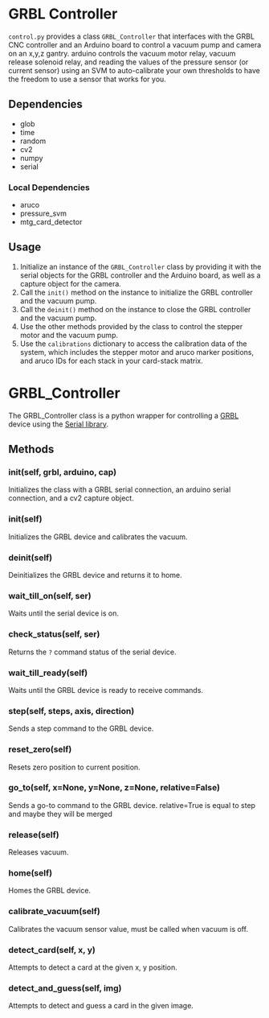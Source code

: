 # GRBL Controller

`control.py` provides a class `GRBL_Controller` that interfaces with the GRBL CNC controller and an Arduino board to control a vacuum pump and camera on an x,y,z gantry. arduino controls the vacuum motor relay, vacuum release solenoid relay, and reading the values of the pressure sensor (or current sensor) using an SVM to auto-calibrate your own thresholds to have the freedom to use a sensor that works for you.

## Dependencies
- glob
- time
- random
- cv2
- numpy
- serial
### Local Dependencies
- aruco
- pressure_svm
- mtg_card_detector

## Usage
1. Initialize an instance of the `GRBL_Controller` class by providing it with the serial objects for the GRBL controller and the Arduino board, as well as a capture object for the camera.
2. Call the `init()` method on the instance to initialize the GRBL controller and the vacuum pump.
3. Call the `deinit()` method on the instance to close the GRBL controller and the vacuum pump.
4. Use the other methods provided by the class to control the stepper motor and the vacuum pump.
5. Use the `calibrations` dictionary to access the calibration data of the system, which includes the stepper motor and aruco marker positions, and aruco IDs for each stack in your card-stack matrix.

# GRBL_Controller

The GRBL_Controller class is a python wrapper for controlling a [GRBL](https://github.com/gnea/grbl) device using the [Serial library](https://pyserial.readthedocs.io/en/latest/pyserial.html).

## Methods

### __init__(self, grbl, arduino, cap)
Initializes the class with a GRBL serial connection, an arduino serial connection, and a cv2 capture object.

### init(self)
Initializes the GRBL device and calibrates the vacuum.

### deinit(self)
Deinitializes the GRBL device and returns it to home.

### wait_till_on(self, ser)
Waits until the serial device is on.

### check_status(self, ser)
Returns the `?` command status of the serial device.

### wait_till_ready(self)
Waits until the GRBL device is ready to receive commands.

### step(self, steps, axis, direction)
Sends a step command to the GRBL device.

### reset_zero(self)
Resets zero position to current position.

### go_to(self, x=None, y=None, z=None, relative=False)
Sends a go-to command to the GRBL device. relative=True is equal to step and maybe they will be merged

### release(self)
Releases vacuum.

### home(self)
Homes the GRBL device.

### calibrate_vacuum(self)
Calibrates the vacuum sensor value, must be called when vacuum is off.

### detect_card(self, x, y)
Attempts to detect a card at the given x, y position.

### detect_and_guess(self, img)
Attempts to detect and guess a card in the given image.
